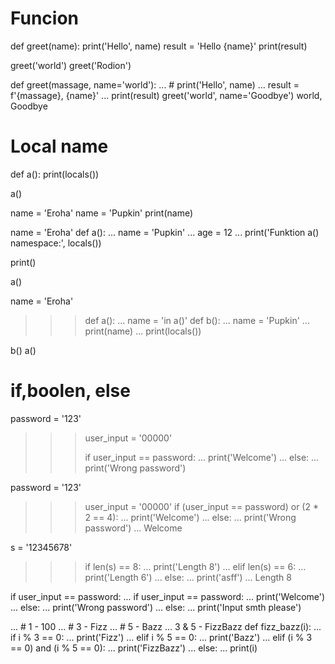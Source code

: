 # Funcion

def greet(name):
      print('Hello', name)
      result = 'Hello {name}'
      print(result)

greet('world')
greet('Rodion')

def greet(massage, name='world'):
...     # print('Hello', name)
...       result = f'{massage}, {name}'
...       print(result)
greet('world', name='Goodbye')
world, Goodbye

# Local name
def a():
  print(locals())

  a()

name = 'Eroha'
  name = 'Pupkin'
  print(name)

name = 'Eroha'
def a():
...     name = 'Pupkin'
...     age = 12
...     print('Funktion a() namespace:', locals())

print()

a()


name = 'Eroha'
>>> def a():
...     name = 'in a()'
def b():
...     name = 'Pupkin'
...     print(name)
...     print(locals())

  b()
a()

# if,boolen, else 
password = '123'
>>> user_input = '00000'
>>> 
>>> if user_input == password:
...     print('Welcome')
... else:
...     print('Wrong password')

password = '123'
>>> user_input = '00000'
>>> if (user_input == password) or (2 * 2 == 4):
...     print('Welcome')
... else:
...     print('Wrong password')
... 
Welcome

s = '12345678'
>>> 
>>> if len(s) == 8:
...     print('Length 8')
... elif  len(s) == 6:
...     print('Length 6')
... else:
...     print('asff')
... 
Length 8

 if user_input == password:
...     if user_input == password:
...             print('Welcome')
...     else:
...             print('Wrong password')
... else:
...     print('Input smth please')

... # 1 - 100
... # 3 - Fizz
... # 5 - Bazz
...  3 & 5 - FizzBazz
def fizz_bazz(i):
...     if i % 3 == 0:
...             print('Fizz')
...     elif i % 5 == 0:
...             print('Bazz')
...     elif (i % 3 == 0) and (i % 5 == 0):
...             print('FizzBazz')
...     else:
...             print(i)
